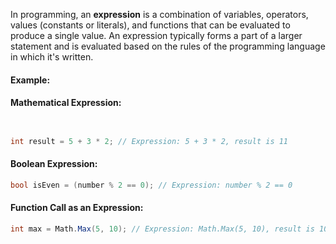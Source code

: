 In programming, an **expression** is a combination of variables, operators, values (constants or literals), and functions that can be evaluated to produce a single value. An expression typically forms a part of a larger statement and is evaluated based on the rules of the programming language in which it's written.

#### Example:
#### Mathematical Expression:
```csharp


int result = 5 + 3 * 2; // Expression: 5 + 3 * 2, result is 11

```


####  Boolean Expression:
```csharp
bool isEven = (number % 2 == 0); // Expression: number % 2 == 0

```

#### Function Call as an Expression:

```csharp
int max = Math.Max(5, 10); // Expression: Math.Max(5, 10), result is 10

```

